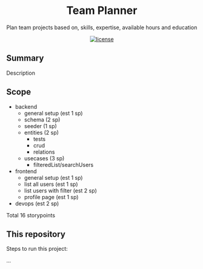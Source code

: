 <h1 align="center">Team Planner</h1>

<div align="center">

Plan team projects based on, skills, expertise, available hours and education

[![license](https://img.shields.io/badge/license-MIT-blue.svg)](https://github.com/captain-fatbeard/team-planner/blob/main/LICENSE.md)

</div>

## Summary

Description

## Scope

-   backend
    -   general setup (est 1 sp)
    -   schema (2 sp)
    -   seeder (1 sp)
    -   entities (2 sp)
        -   tests
        -   crud
        -   relations
    -   usecases (3 sp)
        -   filteredList/searchUsers
-   frontend
    -   general setup (est 1 sp)
    -   list all users (est 1 sp)
    -   list users with filter (est 2 sp)
    -   profile page (est 1 sp)
-   devops (est 2 sp)

Total 16 storypoints

## This repository

Steps to run this project:

...